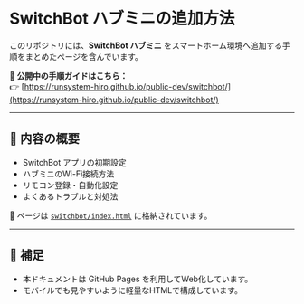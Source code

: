 # SwitchBot ハブミニの追加方法

このリポジトリには、**SwitchBot ハブミニ** をスマートホーム環境へ追加する手順をまとめたページを含んでいます。

📘 **公開中の手順ガイドはこちら：**  
👉 [https://runsystem-hiro.github.io/public-dev/switchbot/](https://runsystem-hiro.github.io/public-dev/switchbot/)

---

## 🔗 内容の概要

- SwitchBot アプリの初期設定
- ハブミニのWi-Fi接続方法
- リモコン登録・自動化設定
- よくあるトラブルと対処法

📁 ページは [`switchbot/index.html`](./switchbot/index.html) に格納されています。

---

## 📌 補足

- 本ドキュメントは GitHub Pages を利用してWeb化しています。
- モバイルでも見やすいように軽量なHTMLで構成しています。
